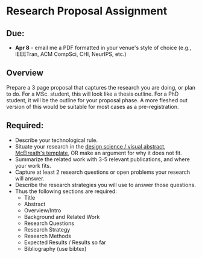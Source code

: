 # Research Proposal Assignment

## Due:

- **Apr 8** - email me a PDF formatted in your venue's style of choice (e.g., IEEETran, ACM CompSci, CHI, NeurIPS, etc.)

## Overview

Prepare a 3 page proposal that captures the research you are doing, or plan to do. For a MSc. student, this will look like a thesis outline. For a PhD student, it will be the outline for your proposal phase. A more fleshed out version of this would be suitable for most cases as a pre-registration. 

## Required:

- Describe your technological rule.
- Situate your research in the [design science / visual abstract](https://github.com/margaretstorey/VASE/blob/master/Template.png), [McElreath's template](https://github.com/rmcelreath/PhD_planning_template/blob/master/PhD_template.pdf), OR make an argument for why it does not fit. 
- Summarize the related work with 3-5 relevant publications, and where your work fits.
- Capture at least 2 research questions or open problems your research will answer.
- Describe the research strategies you will use to answer those questions. 
- Thus the following sections are required:
  - Title
  - Abstract
  - Overview/Intro
  - Background and Related Work
  - Research Questions
  - Research Strategy
  - Research Methods
  - Expected Results / Results so far
  - Bibliography (use bibtex)
